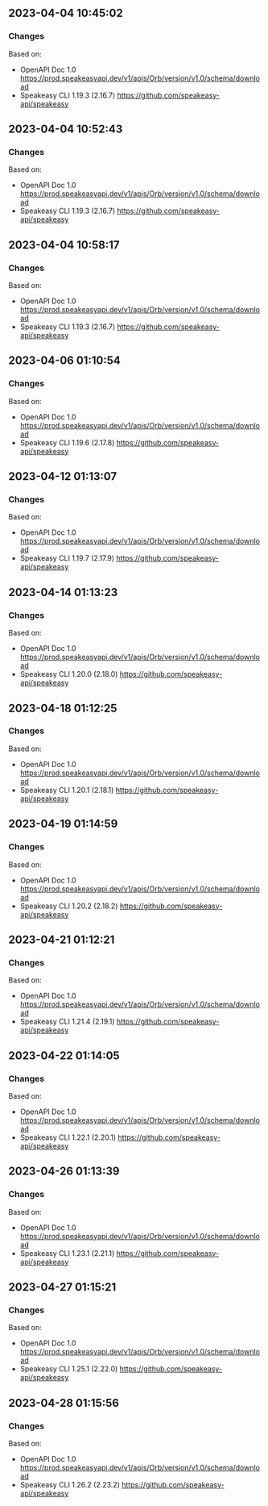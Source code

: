 

## 2023-04-04 10:45:02
### Changes
Based on:
- OpenAPI Doc 1.0 https://prod.speakeasyapi.dev/v1/apis/Orb/version/v1.0/schema/download
- Speakeasy CLI 1.19.3 (2.16.7) https://github.com/speakeasy-api/speakeasy

## 2023-04-04 10:52:43
### Changes
Based on:
- OpenAPI Doc 1.0 https://prod.speakeasyapi.dev/v1/apis/Orb/version/v1.0/schema/download
- Speakeasy CLI 1.19.3 (2.16.7) https://github.com/speakeasy-api/speakeasy

## 2023-04-04 10:58:17
### Changes
Based on:
- OpenAPI Doc 1.0 https://prod.speakeasyapi.dev/v1/apis/Orb/version/v1.0/schema/download
- Speakeasy CLI 1.19.3 (2.16.7) https://github.com/speakeasy-api/speakeasy

## 2023-04-06 01:10:54
### Changes
Based on:
- OpenAPI Doc 1.0 https://prod.speakeasyapi.dev/v1/apis/Orb/version/v1.0/schema/download
- Speakeasy CLI 1.19.6 (2.17.8) https://github.com/speakeasy-api/speakeasy

## 2023-04-12 01:13:07
### Changes
Based on:
- OpenAPI Doc 1.0 https://prod.speakeasyapi.dev/v1/apis/Orb/version/v1.0/schema/download
- Speakeasy CLI 1.19.7 (2.17.9) https://github.com/speakeasy-api/speakeasy

## 2023-04-14 01:13:23
### Changes
Based on:
- OpenAPI Doc 1.0 https://prod.speakeasyapi.dev/v1/apis/Orb/version/v1.0/schema/download
- Speakeasy CLI 1.20.0 (2.18.0) https://github.com/speakeasy-api/speakeasy

## 2023-04-18 01:12:25
### Changes
Based on:
- OpenAPI Doc 1.0 https://prod.speakeasyapi.dev/v1/apis/Orb/version/v1.0/schema/download
- Speakeasy CLI 1.20.1 (2.18.1) https://github.com/speakeasy-api/speakeasy

## 2023-04-19 01:14:59
### Changes
Based on:
- OpenAPI Doc 1.0 https://prod.speakeasyapi.dev/v1/apis/Orb/version/v1.0/schema/download
- Speakeasy CLI 1.20.2 (2.18.2) https://github.com/speakeasy-api/speakeasy

## 2023-04-21 01:12:21
### Changes
Based on:
- OpenAPI Doc 1.0 https://prod.speakeasyapi.dev/v1/apis/Orb/version/v1.0/schema/download
- Speakeasy CLI 1.21.4 (2.19.1) https://github.com/speakeasy-api/speakeasy

## 2023-04-22 01:14:05
### Changes
Based on:
- OpenAPI Doc 1.0 https://prod.speakeasyapi.dev/v1/apis/Orb/version/v1.0/schema/download
- Speakeasy CLI 1.22.1 (2.20.1) https://github.com/speakeasy-api/speakeasy

## 2023-04-26 01:13:39
### Changes
Based on:
- OpenAPI Doc 1.0 https://prod.speakeasyapi.dev/v1/apis/Orb/version/v1.0/schema/download
- Speakeasy CLI 1.23.1 (2.21.1) https://github.com/speakeasy-api/speakeasy

## 2023-04-27 01:15:21
### Changes
Based on:
- OpenAPI Doc 1.0 https://prod.speakeasyapi.dev/v1/apis/Orb/version/v1.0/schema/download
- Speakeasy CLI 1.25.1 (2.22.0) https://github.com/speakeasy-api/speakeasy

## 2023-04-28 01:15:56
### Changes
Based on:
- OpenAPI Doc 1.0 https://prod.speakeasyapi.dev/v1/apis/Orb/version/v1.0/schema/download
- Speakeasy CLI 1.26.2 (2.23.2) https://github.com/speakeasy-api/speakeasy